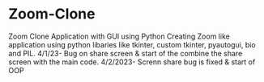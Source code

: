 # Zoom-Clone
Zoom Clone Application with GUI using Python
Creating Zoom like application using python libaries like tkinter, custom tkinter, pyautogui, bio and PIL.
4/1/23- Bug on share screen & start of the combine the share screen with the main code.
4/2/2023- Screnn share bug is fixed & start of OOP
